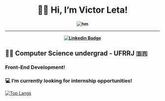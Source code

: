 <h1 align="center">
  👋😃 Hi, I’m Victor Leta!
  
<h4 align="center">
  
  ![hm](https://imgur.com/keSI6pj)
  
<hr>

[![Linkedin Badge](https://img.shields.io/badge/-Linkedin-blue?style=for-the-badge&logo=Linkedin&logoColor=white&link=https://github.com/victorrlo)](https://www.linkedin.com/in/victor-leta)

## 👨‍💻 Computer Science undergrad - UFRRJ 🇧🇷
### Front-End Development!
### 💻 I’m currently looking for internship opportunities!   

[![Top Langs](https://github-readme-stats.vercel.app/api/top-langs/?username=victorrlo&&show_icons=true&layout=compact&theme=dracula)](https://github.com/victorrlo)


<!---
victorrlo/victorrlo is a ✨ special ✨ repository because its `README.md` (this file) appears on your GitHub profile.
You can click the Preview link to take a look at your changes.
--->

